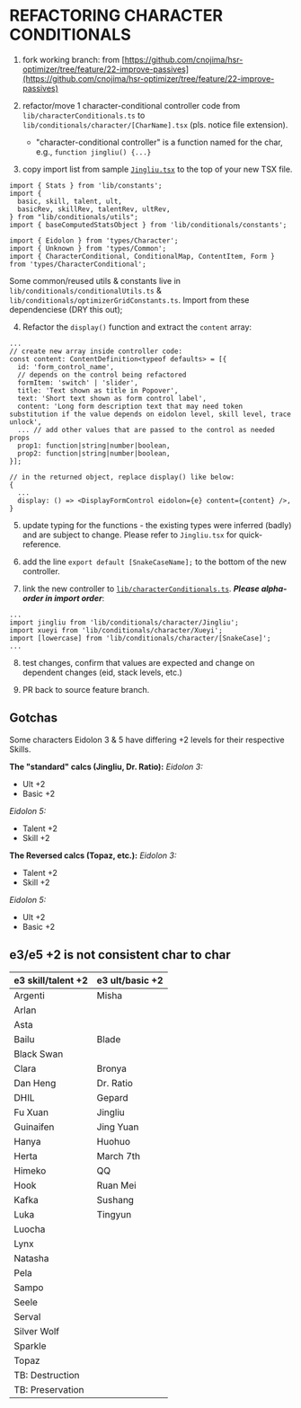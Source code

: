 # REFACTORING CHARACTER CONDITIONALS

1. fork working branch:
   from [https://github.com/cnojima/hsr-optimizer/tree/feature/22-improve-passives](https://github.com/cnojima/hsr-optimizer/tree/feature/22-improve-passives)

1. refactor/move 1 character-conditional controller code from `lib/characterConditionals.ts` to
   `lib/conditionals/character/[CharName].tsx` (pls. notice file extension).
    - "character-conditional controller" is a function named for the char, e.g., `function jingliu() {...}`

1. copy import list from sample [
   `Jingliu.tsx`](https://github.com/cnojima/hsr-optimizer/blob/feature/22-passives-drawer/src/lib/conditionals/character/Jingliu.tsx)
   to the top of your new TSX file.

``` 
import { Stats } from 'lib/constants';
import {
  basic, skill, talent, ult,
  basicRev, skillRev, talentRev, ultRev,
} from "lib/conditionals/utils";
import { baseComputedStatsObject } from 'lib/conditionals/constants';

import { Eidolon } from 'types/Character';
import { Unknown } from 'types/Common';
import { CharacterConditional, ConditionalMap, ContentItem, Form } from 'types/CharacterConditional';

```

Some common/reused utils & constants live in `lib/conditionals/conditionalUtils.ts` &
`lib/conditionals/optimizerGridConstants.ts`. Import from these dependenciese (DRY this out);

4. Refactor the `display()` function and extract the `content` array:

```
...
// create new array inside controller code:
const content: ContentDefinition<typeof defaults> = [{
  id: 'form_control_name',
  // depends on the control being refactored
  formItem: 'switch' | 'slider',
  title: 'Text shown as title in Popover',
  text: 'Short text shown as form control label',
  content: 'Long form description text that may need token substitution if the value depends on eidolon level, skill level, trace unlock',
  ... // add other values that are passed to the control as needed props
  prop1: function|string|number|boolean,
  prop2: function|string|number|boolean,
}];

// in the returned object, replace display() like below:
{
  ...
  display: () => <DisplayFormControl eidolon={e} content={content} />,
}
```

5. update typing for the functions - the existing types were inferred (badly) and are subject to change. Please refer to
   `Jingliu.tsx` for quick-reference.

6. add the line `export default [SnakeCaseName];` to the bottom of the new controller.

7. link the new controller to [
   `lib/characterConditionals.ts`](https://github.com/cnojima/hsr-optimizer/blob/feature/22-improve-passives/src/lib/characterConditionals.js).
   ***Please alpha-order in import order***:

```
...
import jingliu from 'lib/conditionals/character/Jingliu';
import xueyi from 'lib/conditionals/character/Xueyi';
import [lowercase] from 'lib/conditionals/character/[SnakeCase]';
...
```

8. test changes, confirm that values are expected and change on dependent changes (eid, stack levels, etc.)

9. PR back to source feature branch.

## Gotchas

Some characters Eidolon 3 & 5 have differing +2 levels for their respective Skills.

**The "standard" calcs (Jingliu, Dr. Ratio):**
*Eidolon 3:*

- Ult +2
- Basic +2

*Eidolon 5:*

- Talent +2
- Skill +2

**The Reversed calcs (Topaz, etc.):**
*Eidolon 3:*

- Talent +2
- Skill +2

*Eidolon 5:*

- Ult +2
- Basic +2

## e3/e5 +2 is not consistent char to char

| e3 skill/talent +2 | e3 ult/basic +2 |
|--------------------|-----------------|
| Argenti            | Misha           
| Arlan              |
| Asta               |
| Bailu              | Blade           
| Black Swan         |
| Clara              | Bronya          
| Dan Heng           | Dr. Ratio       
| DHIL               | Gepard          
| Fu Xuan            | Jingliu         |
| Guinaifen          | Jing Yuan       
| Hanya              | Huohuo          
| Herta              | March 7th       
| Himeko             | QQ              
| Hook               | Ruan Mei        
| Kafka              | Sushang         
| Luka               | Tingyun         
| Luocha             
| Lynx               
| Natasha            
| Pela               
| Sampo              
| Seele              
| Serval             
| Silver Wolf        
| Sparkle            
| Topaz              
| TB: Destruction    
| TB: Preservation   
